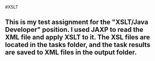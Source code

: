 #XSLT
<h2>This is my test assignment for the "XSLT/Java Developer" position. I used JAXP to read the XML file and apply XSLT to it. The XSL files are located in the tasks folder, and the task results are saved to XML files in the output folder.</h2>
